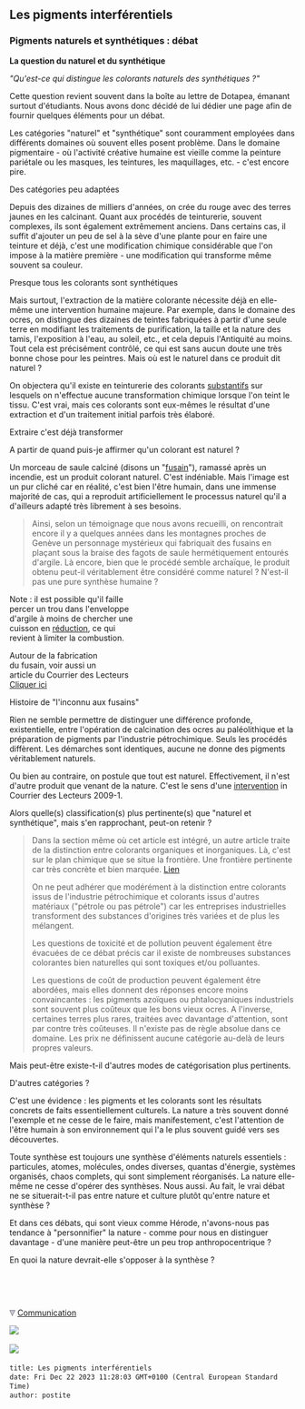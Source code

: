 ## Les pigments interférentiels
### Pigments naturels et synthétiques : débat
 **La question du naturel et du synthétique**

_"Qu'est-ce qui distingue les colorants naturels des synthétiques ?"_

Cette question revient souvent dans la boîte au lettre de Dotapea, émanant surtout d'étudiants. Nous avons donc décidé de lui dédier une page afin de fournir quelques éléments pour un débat.

Les catégories "naturel" et "synthétique" sont couramment employées dans différents domaines où souvent elles posent problème. Dans le domaine pigmentaire - où l'activité créative humaine est vieille comme la peinture pariétale ou les masques, les teintures, les maquillages, etc. - c'est encore pire.

Des catégories peu adaptées

Depuis des dizaines de milliers d'années, on crée du rouge avec des terres jaunes en les calcinant. Quant aux procédés de teinturerie, souvent complexes, ils sont également extrêmement anciens. Dans certains cas, il suffit d'ajouter un peu de sel à la sève d'une plante pour en faire une teinture et déjà, c'est une modification chimique considérable que l'on impose à la matière première - une modification qui transforme même souvent sa couleur.

Presque tous les colorants sont synthétiques

Mais surtout, l'extraction de la matière colorante nécessite déjà en elle-même une intervention humaine majeure. Par exemple, dans le domaine des ocres, on distingue des dizaines de teintes fabriquées à partir d'une seule terre en modifiant les traitements de purification, la taille et la nature des tamis, l'exposition à l'eau, au soleil, etc., et cela depuis l'Antiquité au moins. Tout cela est précisément contrôlé, ce qui est sans aucun doute une très bonne chose pour les peintres. Mais où est le naturel dans ce produit dit naturel ?

On objectera qu'il existe en teinturerie des colorants [substantifs](substantif.html) sur lesquels on n'effectue aucune transformation chimique lorsque l'on teint le tissu. C'est vrai, mais ces colorants sont eux-mêmes le résultat d'une extraction et d'un traitement initial parfois très élaboré.

Extraire c'est déjà transformer

A partir de quand puis-je affirmer qu'un colorant est naturel ?

Un morceau de saule calciné (disons un "[fusain](fusain.html)"), ramassé après un incendie, est un produit colorant naturel. C'est indéniable. Mais l'image est un pur cliché car en réalité, c'est bien l'être humain, dans une immense majorité de cas, qui a reproduit artificiellement le processus naturel qu'il a d'ailleurs adapté très librement à ses besoins.

> Ainsi, selon un témoignage que nous avons recueilli, on rencontrait encore il y a quelques années dans les montagnes proches de Genève un personnage mystérieux qui fabriquait des fusains en plaçant sous la braise des fagots de saule hermétiquement entourés d'argile. Là encore, bien que le procédé semble archaïque, le produit obtenu peut-il véritablement être considéré comme naturel ? N'est-il pas une pure synthèse humaine ?

Note : il est possible qu'il faille  
percer un trou dans l'enveloppe  
d'argile à moins de chercher une  
cuisson en [réduction](reductionreducteur.html), ce qui  
revient à limiter la combustion.

Autour de la fabrication  
du fusain, voir aussi un  
article du Courrier des Lecteurs  
[Cliquer ici](courrierdeslecteurs2009c040.html#20090920gc)

Histoire de "l'inconnu aux fusains"

Rien ne semble permettre de distinguer une différence profonde, existentielle, entre l'opération de calcination des ocres au paléolithique et la préparation de pigments par l'industrie pétrochimique. Seuls les procédés diffèrent. Les démarches sont identiques, aucune ne donne des pigments véritablement naturels.

Ou bien au contraire, on postule que tout est naturel. Effectivement, il n'est d'autre produit que venant de la nature. C'est le sens d'une [intervention](courrierdeslecteurs2009a250.html#20090426nb) in Courrier des Lecteurs 2009-1.

Alors quelle(s) classification(s) plus pertinente(s) que "naturel et synthétique", mais s'en rapprochant, peut-on retenir ?

> Dans la section même où cet article est intégré, un autre article traite de la distinction entre colorants organiques et inorganiques. Là, c'est sur le plan chimique que se situe la frontière. Une frontière pertinente car très concrète et bien marquée. [Lien](organiquesvsinorganiques.html)
> 
> On ne peut adhérer que modérément à la distinction entre colorants issus de l'industrie pétrochimique et colorants issus d'autres matériaux ("pétrole ou pas pétrole") car les entreprises industrielles transforment des substances d'origines très variées et de plus les mélangent.
> 
> Les questions de toxicité et de pollution peuvent également être évacuées de ce débat précis car il existe de nombreuses substances colorantes bien naturelles qui sont toxiques et/ou polluantes.
> 
> Les questions de coût de production peuvent également être abordées, mais elles donnent des réponses encore moins convaincantes : les pigments azoïques ou phtalocyaniques industriels sont souvent plus coûteux que les bons vieux ocres. A l'inverse, certaines terres plus rares, traitées avec davantage d'attention, sont par contre très coûteuses. Il n'existe pas de règle absolue dans ce domaine. Les prix ne définissent aucune catégorie au-delà de leurs propres valeurs.

Mais peut-être existe-t-il d'autres modes de catégorisation plus pertinents.

D'autres catégories ?

C'est une évidence : les pigments et les colorants sont les résultats concrets de faits essentiellement culturels. La nature a très souvent donné l'exemple et ne cesse de le faire, mais manifestement, c'est l'attention de l'être humain à son environnement qui l'a le plus souvent guidé vers ses découvertes.

Toute synthèse est toujours une synthèse d'éléments naturels essentiels : particules, atomes, molécules, ondes diverses, quantas d'énergie, systèmes organisés, chaos complets, qui sont simplement réorganisés. La nature elle-même ne cesse d'opérer des synthèses. Nous aussi. Au fait, le vrai débat ne se situerait-t-il pas entre nature et culture plutôt qu'entre nature et synthèse ?

Et dans ces débats, qui sont vieux comme Hérode, n'avons-nous pas tendance à "personnifier" la nature - comme pour nous en distinguer davantage - d'une manière peut-être un peu trop anthropocentrique ?

En quoi la nature devrait-elle s'opposer à la synthèse ?



 

 ![](images/transparent122x1.gif)

![](images/flechebas.gif) [Communication](http://www.artrealite.com/annonceurs.htm) 

[![](https://cbonvin.fr/sites/regie.artrealite.com/visuels/campagne1.png)](index-2.html#20131014)

![](https://cbonvin.fr/sites/regie.artrealite.com/visuels/campagne2.png)
```
title: Les pigments interférentiels
date: Fri Dec 22 2023 11:28:03 GMT+0100 (Central European Standard Time)
author: postite
```
